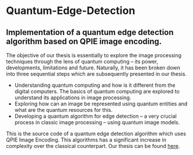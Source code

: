# Quantum-Edge-Detection

## Implementation of a quantum edge detection algorithm based on QPIE image encoding.

The objective of our thesis is essentially to explore the image processing techniques through the lens of quantum computing – its power, developments, limitations and future. Naturally, it has been broken down into three sequential steps which are subsequently presented in our thesis.
- Understanding quantum computing and how is it different from the digital computers. The basics of quantum computing are explored to understand its applications in image processing.
- Exploring how can an image be represented using quantum entities and what are the quantum resources for this.
- Developing a quantum algorithm for edge detection – a very crucial process in classic image processing – using quantum image models.

This is the source code of a quantum edge detection algorithm which uses QPIE Image Encoding. This algorithms has a significant increase in complexity over the classical counterpart. Our thesis can be found [here](https://drive.google.com/file/d/1Cs8HefMD8B-vJaMtp29WStP4ACu9uohz/view?usp=sharing).
